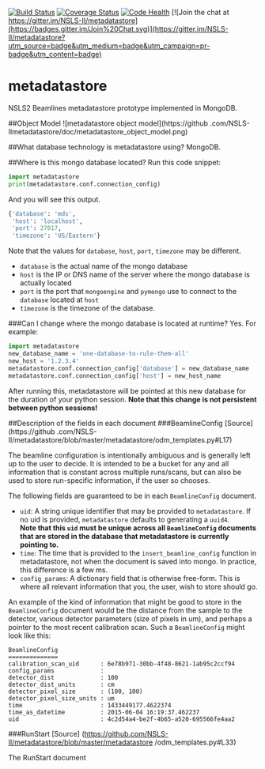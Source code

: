 [![Build Status](https://travis-ci.org/NSLS-II/metadatastore.svg)](https://travis-ci.org/NSLS-II/metadatastore)
[![Coverage Status](https://coveralls.io/repos/NSLS-II/metadatastore/badge.svg?branch=master)](https://coveralls.io/r/NSLS-II/metadatastore?branch=master)
[![Code Health](https://landscape.io/github/NSLS-II/metadatastore/master/landscape.svg?style=flat)](https://landscape.io/github/NSLS-II/metadatastore/master)
[![Join the chat at https://gitter.im/NSLS-II/metadatastore](https://badges.gitter.im/Join%20Chat.svg)](https://gitter.im/NSLS-II/metadatastore?utm_source=badge&utm_medium=badge&utm_campaign=pr-badge&utm_content=badge)

# metadatastore
NSLS2 Beamlines metadatastore prototype implemented in MongoDB.

##Object Model
![metadatastore object model](https://github
.com/NSLS-IImetadatastore/doc/metadatastore_object_model.png)

##What database technology is metadatastore using?
MongoDB.

##Where is this mongo database located?
Run this code snippet:
```python
import metadatastore
print(metadatastore.conf.connection_config)
```
And you will see this output.
```python
{'database': 'mds',
 'host': 'localhost',
 'port': 27017,
 'timezone': 'US/Eastern'}
```
Note that the values for `database`, `host`, `port`, `timezone` may be 
different.  
- `database` is the actual name of the mongo database
- `host` is the IP or DNS name of the server where the mongo database is 
  actually located
- `port` is the port that `mongoengine` and `pymongo` use to connect to the 
  `database` located at `host`
- `timezone` is the timezone of the database.

###Can I change where the mongo database is located at runtime?
Yes. For example:
```python
import metadatastore
new_database_name = 'one-database-to-rule-them-all'
new_host = '1.2.3.4'
metadatastore.conf.connection_config['database'] = new_database_name
metadatastore.conf.connection_config['host'] = new_host_name
```
After running this, metadatastore will be pointed at this new database for 
the duration of your python session. **Note that this change is not 
persistent between python sessions!**

##Description of the fields in each document
###BeamlineConfig
[Source] (https://github
.com/NSLS-II/metadatastore/blob/master/metadatastore/odm_templates.py#L17)

The beamline configuration is intentionally ambiguous and is generally left 
up to the user to decide.  It is intended to be 
a bucket for any and all information that is constant across multiple 
runs/scans, but can also be used to store run-specific information, if the 
user so chooses.

The following fields are guaranteed to be in each `BeamlineConfig` document.

- `uid`: A string unique identifier that may be provided to `metadatastore`. 
  If no uid is provided, `metadatastore` defaults to generating a `uuid4`.  
  **Note that this `uid` must be unique across all `BeamlineConfig` documents 
  that are stored in the database that metadatastore is currently pointing to.**
- `time`: The time that is provided to the `insert_beamline_config` 
  function in metadatastore, not when the document is saved into mongo.  In 
  practice, this difference is a few ms.
- `config_params`: A dictionary field that is otherwise free-form. This is 
  where all relevant information that you, the user, wish to store should go.

An example of the kind of information that might be good to store in the 
`BeamlineConfig` document would be the distance from the sample to the 
detector, various detector parameters (size of pixels in um), and perhaps a 
pointer to the most recent calibration scan.  Such a `BeamlineConfig` might 
look like this:

```
BeamlineConfig
==============
calibration_scan_uid      : 6e78b971-30bb-4f48-8621-1ab95c2ccf94    
config_params             :
detector_dist             : 100                                     
detector_dist_units       : cm                                      
detector_pixel_size       : (100, 100)                              
detector_pixel_size_units : um                                      
time                      : 1433449177.4622374                      
time_as_datetime          : 2015-06-04 16:19:37.462237              
uid                       : 4c2d54a4-be2f-4b65-a520-695566fe4aa2    
```
###RunStart
[Source] (https://github.com/NSLS-II/metadatastore/blob/master/metadatastore
/odm_templates.py#L33)

The RunStart document
